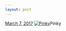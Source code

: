 ```yaml
---
layout: post
---
```


<p>
  <time><a href="/610">March 7, 2017</a></time>
  <a href="/610"><img src="{{ site.assets_url }}/610-480.jpg" srcset="{{ site.assets_url }}/610-240.jpg 240w, {{ site.assets_url }}/610-480.jpg 480w, {{ site.assets_url }}/610-720.jpg 720w, {{ site.assets_url }}/610-960.jpg 960w" sizes="(min-width: 700px) 50vw, calc(100vw - 2rem)" alt="Pinky" /></a><span>Pinky</span>
</p>
